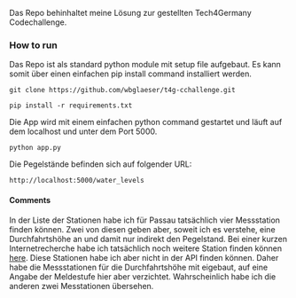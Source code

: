 Das Repo behinhaltet meine Lösung zur gestellten Tech4Germany Codechallenge.

### How to run

Das Repo ist als standard python module mit setup file aufgebaut. Es kann somit über einen einfachen 
pip install command installiert werden.

```
git clone https://github.com/wbglaeser/t4g-cchallenge.git

pip install -r requirements.txt
``` 

Die App wird mit einem einfachen python command gestartet und läuft auf dem localhost und unter dem Port 5000.

```
python app.py
```

Die Pegelstände befinden sich auf folgender URL:
```
http://localhost:5000/water_levels
```

#### Comments

In der Liste der Stationen habe ich für Passau tatsächlich vier Messstation finden können. Zwei von diesen
geben aber, soweit ich es verstehe, eine Durchfahrtshöhe an und damit nur indirekt den Pegelstand. Bei einer kurzen
Internetrecherche habe ich tatsächlich noch weitere Station finden können [here]("https://www.hnd.bayern.de/pegel/meldestufen/donau_bis_passau").
Diese Stationen habe ich aber nicht in der API finden können. Daher habe die Messstationen für die
Durchfahrtshöhe mit eigebaut, auf eine Angabe der Meldestufe hier aber verzichtet. Wahrscheinlich habe
ich die anderen zwei Messtationen übersehen.
